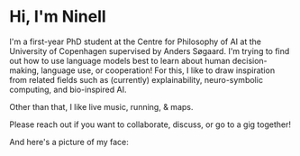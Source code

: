 # Hi, I'm Ninell

I'm a first-year PhD student at the Centre for Philosophy of AI at the University of Copenhagen supervised by Anders Søgaard. I'm trying to find out how to use language models best to learn about human decision-making, language use, or cooperation! For this, I like to draw inspiration from related fields such as (currently) explainability, neuro-symbolic computing, and bio-inspired AI.

Other than that, I like live music, running, & maps.

Please reach out if you want to collaborate, discuss, or go to a gig together!

And here's a picture of my face:

